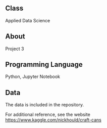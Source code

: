 ## Class
Applied Data Science

## About
Project 3

## Programming Language
Python, Jupyter Notebook

## Data
The data is included in the repository.

For additional reference, see the website https://www.kaggle.com/nickhould/craft-cans
